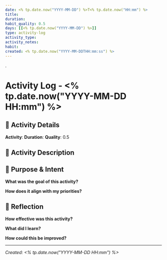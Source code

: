 ```yaml
---
date: <% tp.date.now("YYYY-MM-DD") %>T<% tp.date.now("HH:mm") %>
title:
duration:
habit_quality: 0.5
days: [[<% tp.date.now("YYYY-MM-DD") %>]]
type: activity-log
activity_type:
activity_notes:
habit:
created: <% tp.date.now("YYYY-MM-DDTHH:mm:ss") %>
---
```

. 
# Activity Log - <% tp.date.now("YYYY-MM-DD HH:mm") %>

## 🏃 Activity Details

**Activity**: 
**Duration**: 
**Quality**: 0.5

## 📝 Activity Description

## 🎯 Purpose & Intent

**What was the goal of this activity?**

**How does it align with my priorities?**

## 🧠 Reflection

**How effective was this activity?**

**What did I learn?**

**How could this be improved?**

---

*Created: <% tp.date.now("YYYY-MM-DD HH:mm") %>*
